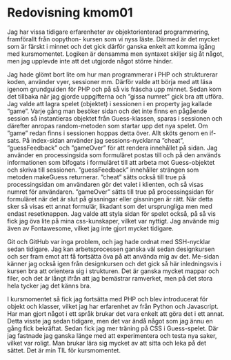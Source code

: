 ---
---
Redovisning kmom01
=========================

Jag har vissa tidigare erfarenheter av objektorienterad programmering, framförallt från oopython- kursen som vi nyss läste. Därmed är det mycket som är färskt i minnet och det gick därför ganska enkelt att komma igång med kursmomentet. Logiken är densamma men syntaxet skiljer sig åt något, men jag upplevde inte att det utgjorde något större hinder.

Jag hade glömt bort lite om hur man programmerar i PHP och strukturerar koden, använder vyer, sessioner mm. Därför valde att börja med att läsa igenom grundguiden för PHP och på så vis fräscha upp minnet. Sedan kom det tillbaka när jag gjorde uppgifterna  och ”gissa numret” gick bra att utföra. Jag valde att lagra spelet (objektet) i sessionen i en property jag kallade ”game”. Varje gång man besöker sidan och det inte finns en pågående session så instantieras objektet från Guess-klassen, sparas i sessionen och därefter anropas random-metoden som startar upp det nya spelet. Om ”game” redan finns i sessionen hoppas detta över. Allt sköts genom en if-sats. På index-sidan använder jag sessions-nycklarna  ”cheat”, ”guessFeedback” och ”gameOver” för att rendera innehållet på sidan. Jag använder en processingsida som formuläret postas till och på den används informationen som bifogats i formuläret till att arbeta mot Guess-objektet och skriva till sessionen. ”guessFeedback” innehåller strängen som metoden makeGuess returnerar. ”cheat” sätts också till true på processingsidan om användaren gör det valet i klienten, och så visas numret för användaren. ”gameOver” sätts till true på processingsidan för formuläret när det är slut på gissningar eller gissningen är rätt. När detta sker så visas ett annat formulär, likadant som det ursprungliga men med endast resetknappen. Jag valde att styla sidan för spelet också, på så vis fick jag öva lite på mina css-kunskaper, vilket var nyttigt. Jag använde mig även av Fontawesome, vilket jag inte gjort mycket tidigare.

Git och GitHub var inga problem, och jag hade ordnat med SSH-nycklar sedan tidigare. Jag kan arbetsprocessen ganska väl sedan designkursen och ser fram emot att få fortsätta öva på att använda mig av det. Me-sidan känner jag också igen från designkursen och det gick så här inledningsvis i kursen bra att orientera sig i strukturen. Det är ganska mycket mappar och filer, och det är långt ifrån att jag bemästrar ramverket, men på det stora hela tycker jag det känns bra.

I kursmomentet så fick jag fortsätta med PHP och blev introducerat för objekt och klasser, vilket jag har erfarenhet av från Python och Javascript. Har man gjort något i ett språk brukar det vara enkelt att göra det i ett annat. Detta visste jag sedan tidigare, men det var ändå något som jag ännu en gång fick bekräftat. Sedan fick jag mer träning på CSS i Guess-spelet. Där jag fastnade jag ganska länge med att experimentera och testa nya saker, vilket var roligt. Man brukar lära sig mycket av att sitta och leka på det sättet. Det är min TIL för kursmomentet.
